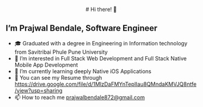 <p align="center">
# Hi there! 👋
</p>

## I’m Prajwal Bendale, Software Engineer

- 🎓 Graduated with a degree in Engineering in Information technology from Savitribai Phule Pune University
- 👀 I’m interested in Full Stack Web Development and Full Stack Native Mobile App Development
- 🌱 I’m currently learning deeply Native iOS Applications
- 💞️ You can see my Resume through https://drive.google.com/file/d/1MlzDaFMYnTepIIau8QMndaKMVJQ8ntfe/view?usp=sharing
- 📫 How to reach me prajwalbendale872@gmail.com

<!---
PrajwalBendale/PrajwalBendale is a ✨ special ✨ repository because its `README.md` (this file) appears on your GitHub profile.
You can click the Preview link to take a look at your changes.
--->
